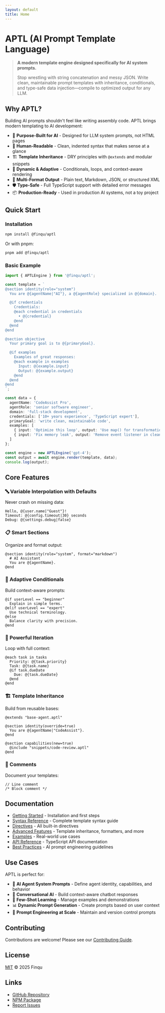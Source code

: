 ```yaml
---
layout: default
title: Home
---
```


# APTL (AI Prompt Template Language)

> **A modern template engine designed specifically for AI system prompts.**
>
> Stop wrestling with string concatenation and messy JSON. Write clean, maintainable prompt templates with inheritance, conditionals, and type-safe data injection—compile to optimized output for any LLM.

## Why APTL?

Building AI prompts shouldn't feel like writing assembly code. APTL brings modern templating to AI development:

- 🎯 **Purpose-Built for AI** - Designed for LLM system prompts, not HTML pages
- 📝 **Human-Readable** - Clean, indented syntax that makes sense at a glance
- 🏗️ **Template Inheritance** - DRY principles with `@extends` and modular snippets
- 🔄 **Dynamic & Adaptive** - Conditionals, loops, and context-aware rendering
- 🎨 **Multi-Format Output** - Plain text, Markdown, JSON, or structured XML
- 🛡️ **Type-Safe** - Full TypeScript support with detailed error messages
- 📦 **Production-Ready** - Used in production AI systems, not a toy project

## Quick Start

### Installation

```bash
npm install @finqu/aptl
```

Or with pnpm:
```bash
pnpm add @finqu/aptl
```

### Basic Example

```typescript
import { APTLEngine } from '@finqu/aptl';

const template = `
@section identity(role="system")
  You are @{agentName|"AI"}, a @{agentRole} specialized in @{domain}.

  @if credentials
    Credentials:
    @each credential in credentials
      • @{credential}
    @end
  @end
@end

@section objective
  Your primary goal is to @{primaryGoal}.

  @if examples
    Examples of great responses:
    @each example in examples
      Input: @{example.input}
      Output: @{example.output}
    @end
  @end
@end
`;

const data = {
  agentName: 'CodeAssist Pro',
  agentRole: 'senior software engineer',
  domain: 'full-stack development',
  credentials: ['10+ years experience', 'TypeScript expert'],
  primaryGoal: 'write clean, maintainable code',
  examples: [
    { input: 'Optimize this loop', output: 'Use map() for transformations' },
    { input: 'Fix memory leak', output: 'Remove event listener in cleanup' }
  ]
};

const engine = new APTLEngine('gpt-4');
const output = await engine.render(template, data);
console.log(output);
```

## Core Features

### 🔤 Variable Interpolation with Defaults

Never crash on missing data:

```aptl
Hello, @{user.name|"Guest"}!
Timeout: @{config.timeout|30} seconds
Debug: @{settings.debug|false}
```

### 📋 Smart Sections

Organize and format output:

```aptl
@section identity(role="system", format="markdown")
  # AI Assistant
  You are @{agentName}.
@end
```

### 🔀 Adaptive Conditionals

Build context-aware prompts:

```aptl
@if userLevel == "beginner"
  Explain in simple terms.
@elif userLevel == "expert"
  Use technical terminology.
@else
  Balance clarity with precision.
@end
```

### 🔁 Powerful Iteration

Loop with full context:

```aptl
@each task in tasks
  Priority: @{task.priority}
  Task: @{task.name}
  @if task.dueDate
    Due: @{task.dueDate}
  @end
@end
```

### 🏗️ Template Inheritance

Build from reusable bases:

```aptl
@extends "base-agent.aptl"

@section identity(override=true)
  You are @{agentName|"CodeAssist"}.
@end

@section capabilities(new=true)
  @include "snippets/code-review.aptl"
@end
```

### 📝 Comments

Document your templates:

```aptl
// Line comment
/* Block comment */
```

## Documentation

- [Getting Started](getting-started) - Installation and first steps
- [Syntax Reference](syntax-reference) - Complete template syntax guide
- [Directives](directives) - All built-in directives
- [Advanced Features](advanced-features) - Template inheritance, formatters, and more
- [Examples](examples) - Real-world use cases
- [API Reference](api-reference) - TypeScript API documentation
- [Best Practices](best-practices) - AI prompt engineering guidelines

## Use Cases

APTL is perfect for:

- 🤖 **AI Agent System Prompts** - Define agent identity, capabilities, and behavior
- 💬 **Conversational AI** - Build context-aware chatbot responses
- 🎯 **Few-Shot Learning** - Manage examples and demonstrations
- 📊 **Dynamic Prompt Generation** - Create prompts based on user context
- 🔧 **Prompt Engineering at Scale** - Maintain and version control prompts

## Contributing

Contributions are welcome! Please see our [Contributing Guide](https://github.com/finqu/aptl/blob/main/CONTRIBUTING.md).

## License

[MIT](https://github.com/finqu/aptl/blob/main/LICENSE) © 2025 Finqu

## Links

- [GitHub Repository](https://github.com/finqu/aptl)
- [NPM Package](https://www.npmjs.com/package/@finqu/aptl)
- [Report Issues](https://github.com/finqu/aptl/issues)
